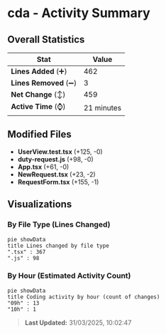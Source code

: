 # cda - Activity Summary 

## Overall Statistics

| Stat                   | Value                                                             |
| ---------------------- | ----------------------------------------------------------------- |
| **Lines Added** (➕)   | 462                                          |
| **Lines Removed** (➖) | 3                                        |
| **Net Change** (↕)    | 459                |
| **Active Time** (⌚)   | 21 minutes |


## Modified Files
- **UserView.test.tsx** (+125, -0)
- **duty-request.js** (+98, -0)
- **App.tsx** (+61, -0)
- **NewRequest.tsx** (+23, -2)
- **RequestForm.tsx** (+155, -1)

## Visualizations

### By File Type (Lines Changed)

```mermaid
pie showData
title Lines changed by file type
".tsx" : 367
".js" : 98
```

### By Hour (Estimated Activity Count)

```mermaid
pie showData
title Coding activity by hour (count of changes)
"09h" : 13
"10h" : 1
```


> **Last Updated:** 31/03/2025, 10:02:47